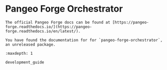 # Pangeo Forge Orchestrator

```{warning}
The official Pangeo Forge docs can be found at [https://pangeo-forge.readthedocs.io/](https://pangeo-forge.readthedocs.io/en/latest/).

You have found the documentation for for `pangeo-forge-orchestrator`, an unreleased package.
```

```{toctree}
:maxdepth: 1

development_guide
```
